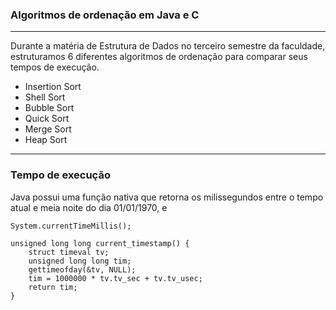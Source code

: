 
### Algoritmos de ordenação em Java e C

---

Durante a matéria de Estrutura de Dados no terceiro semestre da faculdade, estruturamos 6 diferentes algoritmos de ordenação para comparar seus tempos de execução.

- Insertion Sort
- Shell Sort
- Bubble Sort
- Quick Sort
- Merge Sort
- Heap Sort

---

### Tempo de execução

Java possui uma função nativa que retorna os milissegundos entre o tempo atual e meia noite do dia 01/01/1970, e 
```
System.currentTimeMillis();
```


```
unsigned long long current_timestamp() {
    struct timeval tv;
    unsigned long long tim;
    gettimeofday(&tv, NULL);
    tim = 1000000 * tv.tv_sec + tv.tv_usec;
    return tim;
}
```
